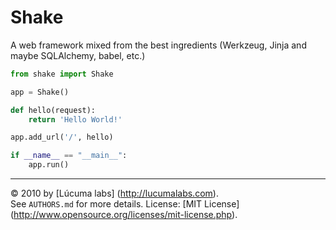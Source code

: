 
# Shake

A web framework mixed from the best ingredients (Werkzeug, Jinja and maybe SQLAlchemy, babel, etc.)

```python
from shake import Shake

app = Shake()

def hello(request):
    return 'Hello World!'

app.add_url('/', hello)

if __name__ == "__main__":
    app.run()
```


---------------------------------------
© 2010 by [Lúcuma labs] (http://lucumalabs.com).  
See `AUTHORS.md` for more details.
License: [MIT License] (http://www.opensource.org/licenses/mit-license.php).
